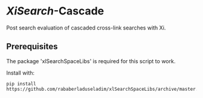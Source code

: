 # _XiSearch_-Cascade
Post search evaluation of cascaded cross-link searches with Xi.

## Prerequisites
The package 'xlSearchSpaceLibs' is required for this script to work.

Install with:
```
pip install https://github.com/rababerladuseladim/xlSearchSpaceLibs/archive/master.zip
```
